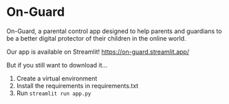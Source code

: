 # On-Guard
On-Guard, a parental control app designed to help  parents and guardians to be a better digital protector of their children in the online world.

Our app is available on Streamlit! https://on-guard.streamlit.app/

But if you still want to download it...
1. Create a virtual environment
2. Install the requirements in requirements.txt
3. Run `streamlit run app.py`
